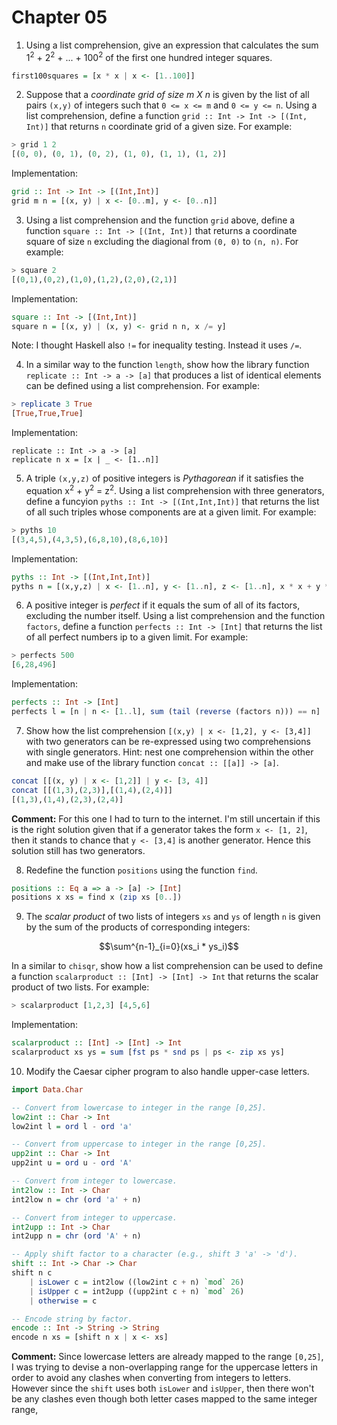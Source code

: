 # Chapter 05

1. Using a list comprehension, give an expression that calculates the sum
   1<sup>2</sup> + 2<sup>2</sup> + ... + 100<sup>2</sup> of the first one
   hundred integer squares.

```haskell
first100squares = [x * x | x <- [1..100]]
```

2. Suppose that a *coordinate grid of size m X n* is given by the list of all
   pairs `(x,y)` of integers such that `0 <= x <= m` and `0 <= y <= n`. Using a
   list comprehension, define a function `grid :: Int -> Int -> [(Int, Int)]`
   that returns `n` coordinate grid of a given size. For example:

```haskell
> grid 1 2
[(0, 0), (0, 1), (0, 2), (1, 0), (1, 1), (1, 2)]
```

Implementation:

```haskell
grid :: Int -> Int -> [(Int,Int)]
grid m n = [(x, y) | x <- [0..m], y <- [0..n]]
```

3. Using a list comprehension and the function `grid` above, define a function
   `square :: Int -> [(Int, Int)]` that returns a coordinate square of size `n`
   excluding the diagional from `(0, 0)` to `(n, n)`. For example:

```haskell
> square 2
[(0,1),(0,2),(1,0),(1,2),(2,0),(2,1)]
```

Implementation:

```haskell
square :: Int -> [(Int,Int)]
square n = [(x, y) | (x, y) <- grid n n, x /= y]
```

Note: I thought Haskell also `!=` for inequality testing. Instead it
uses `/=`.

4. In a similar way to the function `length`, show how the library function
   `replicate :: Int -> a -> [a]` that produces a list of identical elements can
   be defined using a list comprehension. For example:

```haskell
> replicate 3 True
[True,True,True]
```

Implementation:

```
replicate :: Int -> a -> [a]
replicate n x = [x | _ <- [1..n]]
```

5. A triple `(x,y,z)` of positive integers is *Pythagorean* if it satisfies the
   equation x<sup>2</sup> + y<sup>2</sup> = z<sup>2</sup>. Using a list
   comprehension with three generators, define a funcyion `pyths :: Int ->
   [(Int,Int,Int)]` that returns the list of all such triples whose components
   are at a given limit. For example:

```haskell
> pyths 10
[(3,4,5),(4,3,5),(6,8,10),(8,6,10)]
```

Implementation:

```haskell
pyths :: Int -> [(Int,Int,Int)]
pyths n = [(x,y,z) | x <- [1..n], y <- [1..n], z <- [1..n], x * x + y * y == z * z]
```

6. A positive integer is *perfect* if it equals the sum of all of its factors,
   excluding the number itself. Using a list comprehension and the function
   `factors`, define a function `perfects :: Int -> [Int]` that returns the list
   of all perfect numbers ip to a given limit. For example:

```haskell
> perfects 500
[6,28,496]
``` 

Implementation:

```haskell
perfects :: Int -> [Int]
perfects l = [n | n <- [1..l], sum (tail (reverse (factors n))) == n]
```

7. Show how the list comprehension `[(x,y) | x <- [1,2], y <- [3,4]]` with two
   generators can be re-expressed using two comprehensions with single
   generators. Hint: nest one comprehension within the other and make use of the
   library function `concat :: [[a]] -> [a]`.

```haskell
concat [[(x, y) | x <- [1,2]] | y <- [3, 4]]
concat [[(1,3),(2,3)],[(1,4),(2,4)]]
[(1,3),(1,4),(2,3),(2,4)]
```

**Comment:** For this one I had to turn to the internet. I'm still
uncertain if this is the right solution given that if a generator
takes the form `x <- [1, 2]`, then it stands to chance that `y <- [3,4]`
is another generator. Hence this solution still has two generators.

8. Redefine the function `positions` using the function `find`.

```haskell
positions :: Eq a => a -> [a] -> [Int]
positions x xs = find x (zip xs [0..])
```

9. The *scalar product* of two lists of integers `xs` and `ys` of length `n` is
   given by the sum of the products of corresponding integers:

```math
\sum^{n-1}_{i=0}(xs_i * ys_i)
```

In a similar to `chisqr`, show how a list comprehension can be used to define a
function `scalarproduct :: [Int] -> [Int] -> Int` that returns the scalar
product of two lists. For example:

```haskell
> scalarproduct [1,2,3] [4,5,6]
```

Implementation:

```haskell
scalarproduct :: [Int] -> [Int] -> Int
scalarproduct xs ys = sum [fst ps * snd ps | ps <- zip xs ys]
```
10. Modify the Caesar cipher program to also handle upper-case letters.

```haskell
import Data.Char

-- Convert from lowercase to integer in the range [0,25].
low2int :: Char -> Int
low2int l = ord l - ord 'a'

-- Convert from uppercase to integer in the range [0,25].
upp2int :: Char -> Int
upp2int u = ord u - ord 'A'

-- Convert from integer to lowercase.
int2low :: Int -> Char
int2low n = chr (ord 'a' + n)

-- Convert from integer to uppercase.
int2upp :: Int -> Char
int2upp n = chr (ord 'A' + n)

-- Apply shift factor to a character (e.g., shift 3 'a' -> 'd').
shift :: Int -> Char -> Char
shift n c
    | isLower c = int2low ((low2int c + n) `mod` 26)
    | isUpper c = int2upp ((upp2int c + n) `mod` 26)
    | otherwise = c

-- Encode string by factor.
encode :: Int -> String -> String
encode n xs = [shift n x | x <- xs]
```

**Comment:** Since lowercase letters are already mapped to the
range `[0,25]`, I was trying to devise a non-overlapping range
for the uppercase letters in order to avoid any clashes when converting
from integers to letters. However since the `shift` uses both `isLower`
and `isUpper`, then there won't be any clashes even though both
letter cases mapped to the same integer range,
